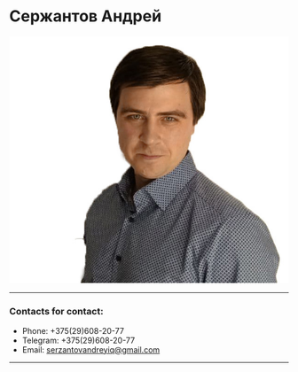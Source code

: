 # Сержантов Андрей

![Alt](images/3.jpg)

---

### Contacts for contact:
- Phone: +375(29)608-20-77
- Telegram: +375(29)608-20-77
- Email: serzantovandreyiq@gmail.com
---
